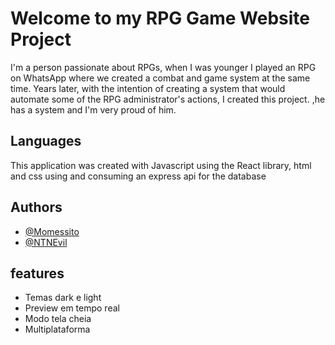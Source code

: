 
# Welcome to my RPG Game Website Project

I'm a person passionate about RPGs, when I was younger I played an RPG on WhatsApp where we created a combat and game system at the same time. Years later, with the intention of creating a system that would automate some of the RPG administrator's actions, I created this project. ,he has a system and I'm very proud of him.

## Languages
This application was created with Javascript using the React library, html and css using and consuming an express api for the database




## Authors

- [@Momessito](https://www.github.com/Momessito)
- [@NTNEvil](https://www.github.com/NTNEvil)


## features

- Temas dark e light
- Preview em tempo real
- Modo tela cheia
- Multiplataforma
